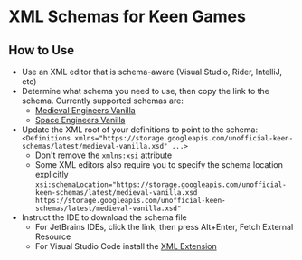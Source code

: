 # XML Schemas for Keen Games

## How to Use

- Use an XML editor that is schema-aware (Visual Studio, Rider, IntelliJ, etc)
- Determine what schema you need to use, then copy the link to the schema.  Currently supported schemas are:
  - [Medieval Engineers Vanilla](https://storage.googleapis.com/unofficial-keen-schemas/latest/medieval-vanilla.xsd)
  - [Space Engineers Vanilla](https://storage.googleapis.com/unofficial-keen-schemas/latest/space-vanilla.xsd)
- Update the XML root of your definitions to point to the schema: `<Definitions xmlns="https://storage.googleapis.com/unofficial-keen-schemas/latest/medieval-vanilla.xsd" ...>`
  - Don't remove the `xmlns:xsi` attribute
  - Some XML editors also require you to specify the schema location explicitly `xsi:schemaLocation="https://storage.googleapis.com/unofficial-keen-schemas/latest/medieval-vanilla.xsd https://storage.googleapis.com/unofficial-keen-schemas/latest/medieval-vanilla.xsd"`
- Instruct the IDE to download the schema file
  - For JetBrains IDEs, click the link, then press Alt+Enter, Fetch External Resource
  - For Visual Studio Code install the [XML Extension](https://marketplace.visualstudio.com/items?itemName=redhat.vscode-xml) 
